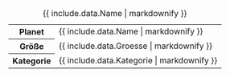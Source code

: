 <table>
    <caption>{{ include.data.Name | markdownify }}</caption>
    <tbody>
        <tr><th>Planet</th><td>{{ include.data.Name | markdownify }}</td></tr>
        <tr><th>Größe</th><td>{{ include.data.Groesse | markdownify }}</td></tr>
        <tr><th>Kategorie</th><td>{{ include.data.Kategorie | markdownify }}</td></tr>
    </tbody>
</table>
